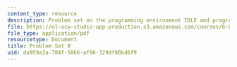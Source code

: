 ```yaml
---
content_type: resource
description: Problem set on the programming environment IDLE and programming in Python.
file: https://ol-ocw-studio-app-production.s3.amazonaws.com/courses/6-00-introduction-to-computer-science-and-programming-fall-2008/da959a3a784f58b6af86329df80bd6f9_pset0.pdf
file_type: application/pdf
resourcetype: Document
title: Problem Set 0
uid: da959a3a-784f-58b6-af86-329df80bd6f9
---
```

